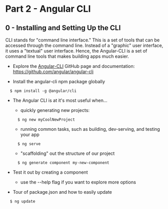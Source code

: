 # Part 2 - Angular CLI
## 0 - Installing and Setting Up the CLI

CLI stands for "command line interface." This is a set of tools that can be accessed through the command line. Instead of a "graphic" user interface, it uses a "textual" user interface. Hence, the Angular-CLI is a set of command line tools that makes building apps much easier.

* Explore the [Angular-CLI](https://github.com/angular/angular-cli) GitHub page and documentation: https://github.com/angular/angular-cli

* Install the angular-cli npm package globally
```
  $ npm install -g @angular/cli
```
* The Angular CLI is at it's most useful when...

    * quickly generating new projects:
    ```
      $ ng new myCoolNewProject
    ```

    * running common tasks, such as building, dev-serving, and testing your app
    ```
      $ ng serve
    ```

    * "scaffolding" out the structure of our project
    ```
      $ ng generate component my-new-component
    ```

* Test it out by creating a component

    * use the --help flag if you want to explore more options

* Tour of package.json and how to easily update

```
  $ ng update
```

